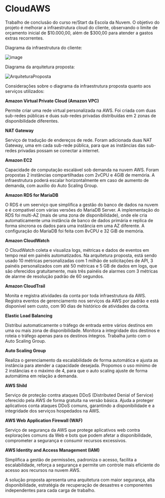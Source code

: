 # CloudAWS
Trabalho de conclusão do curso re/Start da Escola da Nuvem.
O objetivo do projeto é melhorar a infraestrutura cloud do cliente, observando o limite de orçamento inicial de $10.000,00, além de $300,00 para atender a gastos extras recorrentes.

Diagrama da infraestrutura do cliente:

![image](https://github.com/Saraiana/CloudAWS/assets/102194276/2dc7c661-3dec-4887-8855-9a05788fa748)

Diagrama da arquitetura proposta:

![ArquiteturaProposta](https://github.com/Saraiana/CloudAWS/assets/102194276/bc214c33-c4d5-4f8f-a84a-85b3793f43c1)

Considerações sobre o diagrama da infraestrutura proposta quanto aos serviços utilizados: 

**Amazon Virtual Private Cloud (Amazon VPC)**

Permite criar uma rede virtual personalizada na AWS. Foi criada com duas sub-redes públicas e duas sub-redes privadas distribuídas em 2 zonas de disponibilidade diferentes. 

**NAT Gateway**

Serviço de tradução de endereços de rede. Foram adicionada duas NAT Gateway, uma em cada sub-rede pública, para que as instâncias das sub-redes privadas possam se conectar a internet. 

**Amazon EC2**

Capacidade de computação escalável sob demanda na nuvem AWS. Foram propostas 2 instâncias compartilhadas com 2vCPU e 4GiB de memória. A infraestrutura poderá escalar horizontalmente em caso de aumento de demanda, com auxílio do Auto Scaling Group. 

**Amazon RDS for MariaDB**

O RDS é um seerviço que simplifica a gestão do banco de dados na nuvem e é compatível com várias versões do MariaDB Server. A implementação do RDS foi multi-AZ (mais de uma zona de disponibilidade), onde ele cria automaticamente uma instância de banco de dados primária e replica de forma síncrona os dados para uma instância em uma AZ diferente. A configuração do MariaDB foi feita com 8vCPU e 32 GiB de memória.  

**Amazon CloudWatch**

O CloudWatch coleta e visualiza logs, métricas e dados de eventos em tempo real em painéis automatizados. Na arquitetura proposta, está sendo usado 10 métricas personalizadas com 1 milhão de solicitações de API, 3 painéis personalizados com até 50 métricas e 5 GB de dados em logs, que são oferecidos gratuitamente, mais três painéis de alarmes com 3 métricas de alarme de resolução padrão de 60 segundos. 

**Amazon CloudTrail**

Monita e registra atividades da conta por toda infraestrutura da AWS. Registra eventos de gerenciamento nos serviços da AWS por padrão e está disponível sem custo, com 90 dias de histórico de atividades da conta. 

**Elastic Load Balancing**

Distribui automaticamente o tráfego de entrada entre vários destinos em uma ou mais zona de disponibilidade. Monitora a integridade dos destinos e roteia o tráfego apenas para os destinos íntegros. Trabalha junto com o Auto Scaling Group.

**Auto Scaling Group**

Realiza o gerenciamento da escalabilidade de forma automática e ajusta as instância para atender a capacidade desejada. Propomos o uso mínimo de 2 instâncias e o máximo de 4, para que o auto scaling ajuste de forma automátima em relação a demanda. 

**AWS Shild**

Serviço de proteção contra ataques DDoS (Distributed Denial of Service) oferecido pela AWS de forma gratuita na versão básica. Ajuda a proteger aplicativos conta ataques DDoS comuns, garantindo a disponibilidade e a integridade dos serviços hospedados na AWS.

**AWS Web Application Firewall (WAF)**

Serviço de segurança da AWS que protege aplicativos web contra explorações comuns da Web e bots que podem afetar a disponibilidade, comprometer a segurança e consumir recursos excessivos.

**AWS Identity and Access Management (IAM)**

Simplifica a gestão de permissões, padroniza o acesso, facilita a escalabilidade, reforça a segurança e permite um controle mais eficiente do acesso aos recursos na nuvem AWS.

A solução proposta apresenta uma arquitetura com maior segurança, alta disponibilidade, estratégia de recuperação de desastres e componentes independentes para cada carga de trabalho.
